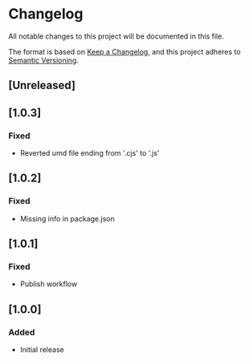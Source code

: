 # Changelog

All notable changes to this project will be documented in this file.

The format is based on [Keep a Changelog](https://keepachangelog.com/en/1.0.0/),
and this project adheres to [Semantic Versioning](https://semver.org/spec/v2.0.0.html).

## [Unreleased]

## [1.0.3]

### Fixed

- Reverted umd file ending from '.cjs' to '.js'

## [1.0.2]

### Fixed

- Missing info in package.json

## [1.0.1]

### Fixed

- Publish workflow

## [1.0.0]

### Added

- Initial release
